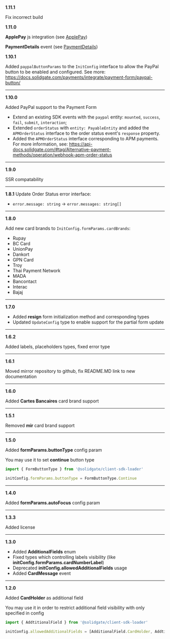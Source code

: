 **1.11.1**

Fix incorrect build

**1.11.0**

**ApplePay** js integration (see [ApplePay](https://docs.solidgate.com/payments/integrate/payment-form/apple-pay/))

**PaymentDetails** event (see [PaymentDetails](https://docs.solidgate.com/payments/integrate/payment-form/form-events/#payment-details))

**1.10.1**

Added `paypalButtonParams` to the `InitConfig` interface to allow the PayPal button to be enabled and configured. See more: https://docs.solidgate.com/payments/integrate/payment-form/paypal-button/ 

***

**1.10.0**

Added PayPal support to the Payment Form

- Extend an existing SDK events with the `paypal` entity: `mounted`, `success`, `fail`, `submit`, `interaction`;
- Extended `orderStatus` with `entity: PayableEntity` and added the `APMOrderStatus` interface to the order status event's `response` property.
- Added the `APMOrderStatus` interface corresponding to APM payments. For more information, see: https://api-docs.solidgate.com/#tag/Alternative-payment-methods/operation/webhook-apm-order-status

***

**1.9.0**

SSR compatability

***

**1.8.1**
Update Order Status error interface:
 - `error.message: string` -> `error.messages: string[]`

***

**1.8.0**

Add new card brands to `InitConfig.formParams.cardBrands`:

- Rupay
- BC Card
- UnionPay
- Dankort
- GPN Card
- Troy
- Thai Payment Network
- MADA
- Bancontact
- Interac
- Bajaj

***

**1.7.0**

- Added **resign** form initialization method and corresponding types
- Updated ```UpdateConfig```  type to enable support for the partial form update

***

**1.6.2**

Added labels, placeholders types, fixed error type

***

**1.6.1**

Moved mirror repository to github, fix README.MD link to new documentation

***

**1.6.0**

Added  **Cartes Bancaires** card brand support

***

**1.5.1**

Removed **mir** card brand support

***

**1.5.0**

Added **formParams.buttonType** config param

You may use it to set **continue** button type
```typescript
import { FormButtonType } from '@solidgate/client-sdk-loader'

initConfig.formParams.buttonType = FormButtonType.Continue
```

***

**1.4.0**

Added **formParams.autoFocus** config param

***

**1.3.3**

Added license

***

**1.3.0**


- Added **AdditionalFields** enum
- Fixed types which controlling labels visibility (like **initConfig.formParams.cardNumberLabel**)
- Deprecated **initConfig.allowedAdditionalFields** usage
- Added **CardMessage** event

***

**1.2.0**

Added **CardHolder** as additional field

You may use it in order to restrict additional field visibility with only specified in config
```typescript
import { AddtitionalField } from '@solidgate/client-sdk-loader'

initConfig.allowedAdditionalFields = [AdditionalField.CardHolder, AddtitionalField.Pin]
```

